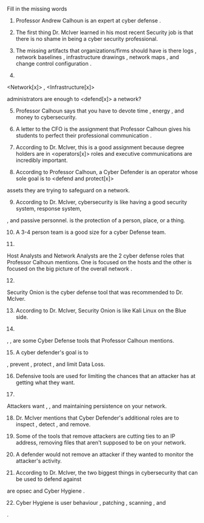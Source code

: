 Fill in the missing words

1. Professor Andrew Calhoun is an expert at cyber
defense
. 

2. The first thing Dr. McIver learned in his most recent Security job is that there is no 
shame in being a cyber security professional. 

3. The missing artifacts that organizations/firms should have is there 
logs
, 
network baselines
, 
infrastructure drawings
, 
network maps
, and 
change control configuration
. 

4. 
<Network[x]>
, 
<Infrastructure[x]>

 administrators are enough to 
<defend[x]>
 a network? 

5. Professor Calhoun says that you have to devote 
time
, 
energy
, and 
money
 to cybersecurity. 

6. A letter to the 
CFO
 is the assignment that Professor Calhoun gives his students to perfect their professional 
communication
. 

7. According to Dr. McIver, this is a good assignment because 
degree
 holders are in 
<operators[x]>
 roles and 
executive
 communications are incredibly important. 

8. According to Professor Calhoun, a Cyber Defender is an 
operator
 whose sole goal is to 
<defend and protect[x]>

 assets they are trying to safeguard on a network.

9. According to Dr. McIver, cybersecurity is like having a good 
security
 system, response system, 
<moat>
, and passive personnel. 
<Cyber defence>
 is the 
<defensive>
 protection of a person, place, or a thing. 

10. A 3-4 person 
team
 is a good size for a 
cyber
 Defense team. 

11. 
Host
 Analysts and 
Network
 Analysts are the 2 cyber defense roles that Professor Calhoun mentions. One is 
<host analysts>
 focused on the hosts and the other is 
<network security analysts>
 focused on the big 
picture
 of the overall 
network
. 

12. 
Security Onion
 is the cyber defense tool that was recommended to Dr. McIver.

13. According to Dr. McIver, 
Security
 Onion is like Kali 
Linux
 on the Blue side. 

14. 
<Pentesting>
, 
<red team>
, 
<offensive security>
 are some Cyber Defense tools that Professor Calhoun mentions. 

15. A cyber defender's goal is to 
<defend>
, 
prevent
, 
protect
, and limit Data Loss. 

16. Defensive 
tools
 are used for limiting the chances that an 
attacker
 has at getting what they want. 

17. 
Attackers
 want 
<access to your network>
, 
<escalating the privileges>
, and 
maintaining persistence
 on your network. 

18. Dr. McIver mentions that Cyber Defender's additional roles are to 
inspect
, 
detect
, and remove.

19. Some of the tools that remove attackers are 
cutting
 ties to an IP address, 
removing
 files that aren't supposed to be on your network. 

20. A defender would not remove an attacker if they wanted to 
monitor
 the 
attacker's
 activity. 

21. According to Dr. McIver, the two biggest things in cybersecurity that can be used to defend against 
<hacking>
 are 
opsec
 and Cyber 
Hygiene
. 

22. Cyber Hygiene is 
user behaviour
, 
patching
, 
scanning
, and 
<stigging>
. 